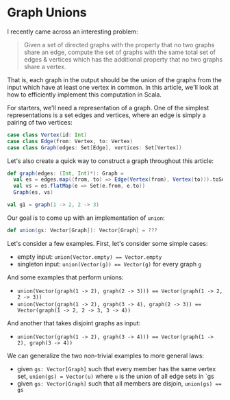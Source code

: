 # Graph Unions

I recently came across an interesting problem:

> Given a set of directed graphs with the property that no two graphs share an edge, compute the set of graphs with the same total set of edges & vertices which has the additional property that no two graphs share a vertex.

That is, each graph in the output should be the union of the graphs from the input which have at least one vertex in common. In this article, we'll look at how to efficiently implement this computation in Scala.

For starters, we'll need a representation of a graph. One of the simplest representations is a set edges and vertices, where an edge is simply a pairing of two vertices:

```scala mdoc
case class Vertex(id: Int)
case class Edge(from: Vertex, to: Vertex)
case class Graph(edges: Set[Edge], vertices: Set[Vertex])
```

Let's also create a quick way to construct a graph throughout this article:

```scala mdoc
def graph(edges: (Int, Int)*): Graph =
  val es = edges.map((from, to) => Edge(Vertex(from), Vertex(to))).toSet
  val vs = es.flatMap(e => Set(e.from, e.to))
  Graph(es, vs)

val g1 = graph(1 -> 2, 2 -> 3)
```

Our goal is to come up with an implementation of `union`:

```scala
def union(gs: Vector[Graph]): Vector[Graph] = ???
```

Let's consider a few examples. First, let's consider some simple cases:
- empty input: `union(Vector.empty) == Vector.empty`
- singleton input: `union(Vector(g)) == Vector(g)` for every graph `g`

And some examples that perform unions:
- `union(Vector(graph(1 -> 2), graph(2 -> 3))) == Vector(graph(1 -> 2, 2 -> 3))`
- `union(Vector(graph(1 -> 2), graph(3 -> 4), graph(2 -> 3)) == Vector(graph(1 -> 2, 2 -> 3, 3 -> 4))`

And another that takes disjoint graphs as input:
- `union(Vector(graph(1 -> 2), graph(3 -> 4))) == Vector(graph(1 -> 2), graph(3 -> 4))`

We can generalize the two non-trivial examples to more general laws:
- given `gs: Vector[Graph]` such that every member has the same vertex set, `union(gs) = Vector(u)` where `u` is the union of all edge sets in `gs
- given `gs: Vector[Graph]` such that all members are disjoin, `union(gs) == gs`

